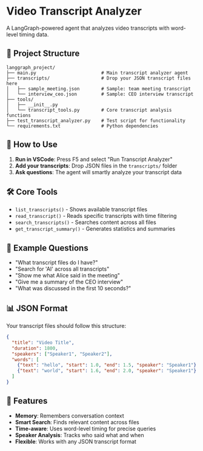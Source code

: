 # Video Transcript Analyzer

A LangGraph-powered agent that analyzes video transcripts with word-level timing data.

## 📁 Project Structure

```
langgraph_project/
├── main.py                        # Main transcript analyzer agent
├── transcripts/                   # Drop your JSON transcript files here
│   ├── sample_meeting.json        # Sample: team meeting transcript
│   └── interview_ceo.json         # Sample: CEO interview transcript
├── tools/
│   ├── __init__.py
│   └── transcript_tools.py        # Core transcript analysis functions
├── test_transcript_analyzer.py    # Test script for functionality
└── requirements.txt               # Python dependencies
```

## 🚀 How to Use

1. **Run in VSCode**: Press F5 and select "Run Transcript Analyzer"
2. **Add your transcripts**: Drop JSON files in the `transcripts/` folder
3. **Ask questions**: The agent will smartly analyze your transcript data

## 🛠️ Core Tools

- `list_transcripts()` - Shows available transcript files
- `read_transcript()` - Reads specific transcripts with time filtering
- `search_transcripts()` - Searches content across all files
- `get_transcript_summary()` - Generates statistics and summaries

## 💬 Example Questions

- "What transcript files do I have?"
- "Search for 'AI' across all transcripts"
- "Show me what Alice said in the meeting"
- "Give me a summary of the CEO interview"
- "What was discussed in the first 10 seconds?"

## 📊 JSON Format

Your transcript files should follow this structure:
```json
{
  "title": "Video Title",
  "duration": 1800,
  "speakers": ["Speaker1", "Speaker2"],
  "words": [
    {"text": "hello", "start": 1.0, "end": 1.5, "speaker": "Speaker1"},
    {"text": "world", "start": 1.6, "end": 2.0, "speaker": "Speaker1"}
  ]
}
```

## 🧠 Features

- **Memory**: Remembers conversation context
- **Smart Search**: Finds relevant content across files
- **Time-aware**: Uses word-level timing for precise queries
- **Speaker Analysis**: Tracks who said what and when
- **Flexible**: Works with any JSON transcript format